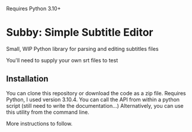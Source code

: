 Requires Python 3.10+

# Subby: Simple Subtitle Editor

Small, WIP Python library for parsing and editing subtitles files

You'll need to supply your own srt files to test

## Installation

You can clone this repository or download the code as a zip file. Requires Python, I used version
3.10.4. You can call the API from within a python script (still need to write the documentation...)
Alternatively, you can use this utility from the command line.

More instructions to follow.
